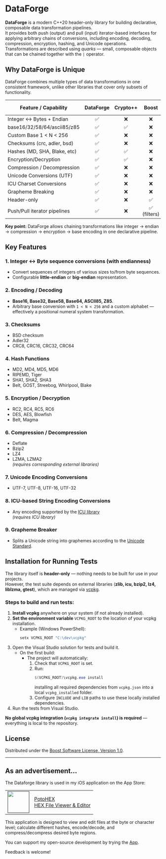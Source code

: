# DataForge

**DataForge** is a modern C++20 header-only library for building declarative, composable data transformation pipelines.  
It provides both push (output) and pull (input) iterator-based interfaces for applying arbitrary chains of conversions, including encoding, decoding, compression, encryption, hashing, and Unicode operations.  
Transformations are described using *quarks* — small, composable objects that can be chained together with the `|` operator.

## Why DataForge is Unique

DataForge combines multiple types of data transformations in one consistent framework, unlike other libraries that cover only subsets of functionality.

| Feature / Capability         | DataForge | Crypto++ | Boost | ICU | range-v3 |
|-------------------------------|:---------:|:--------:|:----:|:---:|:--------:|
| Integer ↔ Bytes + Endian     | ✅        | ❌       | ❌   | ❌  | ❌       |
| base16/32/58/64/ascii85/z85  | ✅        | ✅       | ❌   | ❌  | ❌       |
| Custom Base 1 < N < 256      | ✅        | ❌       | ❌   | ❌  | ❌       |
| Checksums (crc, adler, bsd) | ✅        | ❌       | ❌   | ❌  | ❌       |
| Hashes (MD, SHA, Blake, etc)| ✅        | ✅       | ❌   | ❌  | ❌       |
| Encryption/Decryption        | ✅        | ✅       | ❌   | ❌  | ❌       |
| Compression / Decompression  | ✅        | ❌       | ❌   | ❌  | ❌       |
| Unicode Conversions (UTF)    | ✅        | ❌       | ❌   | ✅  | ❌       |
| ICU Charset Conversions      | ✅        | ❌       | ❌   | ✅  | ❌       |
| Grapheme Breaking            | ✅        | ❌       | ❌   | ✅  | ❌       |
| Header-only                  | ✅        | ❌       | ✅   | ❌  | ✅       |
| Push/Pull iterator pipelines | ✅        | ❌       | ✅ (filters) | ❌ | ✅       |

**Key point:** DataForge allows chaining transformations like integer → endian → compression → encryption → base encoding in one declarative pipeline.

## Key Features

### 1. Integer ↔ Byte sequence conversions (with endianness)
- Convert sequences of integers of various sizes to/from byte sequences.
- Configurable **little-endian** or **big-endian** representation.

### 2. Encoding / Decoding
- **Base16, Base32, Base58, Base64, ASCII85, Z85**.
- Arbitrary base conversion with `1 < N < 256` and a custom alphabet — effectively a positional numeral system transformation.

### 3. Checksums
- BSD checksum
- Adler32
- CRC8, CRC16, CRC32, CRC64

### 4. Hash Functions
- MD2, MD4, MD5, MD6
- RIPEMD, Tiger
- SHA1, SHA2, SHA3
- Belt, GOST, Streebog, Whirlpool, Blake

### 5. Encryption / Decryption
- RC2, RC4, RC5, RC6
- DES, AES, Blowfish
- Belt, Magma

### 6. Compression / Decompression
- Deflate
- Bzip2
- LZ4
- LZMA, LZMA2  
*(requires corresponding external libraries)*

### 7. Unicode Encoding Conversions
- UTF-7, UTF-8, UTF-16, UTF-32

### 8. ICU-based String Encoding Conversions
- Any encoding supported by the [ICU library](https://icu.unicode.org/)  
*(requires ICU library)*

### 9. Grapheme Breaker
- Splits a Unicode string into graphemes according to the [Unicode Standard](https://unicode.org/reports/tr29/).


## Installation for Running Tests

The library itself is **header-only** — nothing needs to be built for use in your projects.  
However, the test suite depends on external libraries (**zlib, icu, bzip2, lz4, liblzma, gtest**), which are managed via [vcpkg](https://github.com/microsoft/vcpkg).

### Steps to build and run tests:
1. **Install vcpkg** anywhere on your system (if not already installed).
2. **Set the environment variable** `VCPKG_ROOT` to the location of your vcpkg installation.  
   - Example (Windows PowerShell):
     ```powershell
     setx VCPKG_ROOT "C:\dev\vcpkg"
     ```
3. Open the Visual Studio solution for tests and build it.  
   - On the first build:
     - The project will automatically:
       1. Check that `VCPKG_ROOT` is set.
       2. Run:
          ```powershell
          $(VCPKG_ROOT)\vcpkg.exe install
          ```
          installing all required dependencies from `vcpkg.json` into a local `vcpkg_installed` folder.
       3. Configure `INCLUDE` and `LIB` paths to use these locally installed dependencies.
4. Run the tests from Visual Studio.

**No global vcpkg integration (`vcpkg integrate install`) is required** — everything is local to the repository.

## License

Distributed under the [Boost Software License, Version 1.0](LICENSE).

---

## As an advertisement...
The Dataforge library is used in my iOS application on the App Store:

[<table align="center" border=0 cellspacing=0 cellpadding=0><tr><td><img src="https://is4-ssl.mzstatic.com/image/thumb/Purple112/v4/78/d6/f8/78d6f802-78f6-267a-8018-751111f52c10/AppIcon-0-1x_U007emarketing-0-10-0-85-220.png/460x0w.webp" width="70"/></td><td><a href="https://apps.apple.com/us/app/potohex/id1620963302">PotoHEX</a><br>HEX File Viewer & Editor</td><tr></table>]()

This application is designed to view and edit files at the byte or character level; calculate different hashes, encode/decode, and compress/decompress desired byte regions.
  
You can support my open-source development by trying the [App](https://apps.apple.com/us/app/potohex/id1620963302).

Feedback is welcome!

